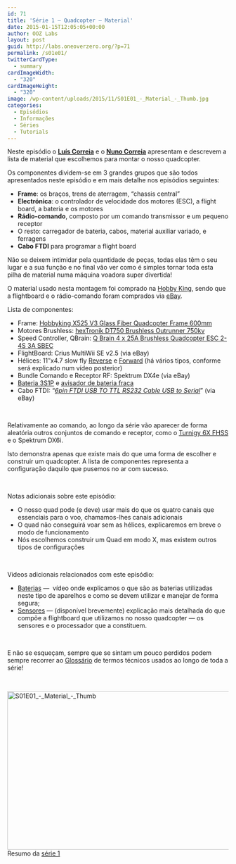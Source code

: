 ```yaml
---
id: 71
title: 'Série 1 — Quadcopter — Material'
date: 2015-01-15T12:05:05+00:00
author: OOZ Labs
layout: post
guid: http://labs.oneoverzero.org/?p=71
permalink: /s01e01/
twitterCardType:
  - summary
cardImageWidth:
  - "320"
cardImageHeight:
  - "320"
image: /wp-content/uploads/2015/11/S01E01_-_Material_-_Thumb.jpg
categories:
  - Episódios
  - Informações
  - Séries
  - Tutorials
---
```

Neste episódio o [**Luís Correia**](http://labs.oneoverzero.org/equipa/luis-correia/ "Luís Correia") e o [**Nuno Correia**](http://labs.oneoverzero.org/equipa/nuno-correia/ "Nuno Correia") apresentam e descrevem a lista de material que escolhemos para montar o nosso quadcopter.

<p style="text-align: center;">
</p>

Os componentes dividem-se em 3 grandes grupos que são todos apresentados neste episódio e em mais detalhe nos episódios seguintes:

  * **Frame**: os braços, trens de aterragem, &#8220;chassis central&#8221;
  * **Electrónica**: o controlador de velocidade dos motores (ESC), a flight board, a bateria e os motores
  * **Rádio-comando**, composto por um comando transmissor e um pequeno receptor
  * O resto: carregador de bateria, cabos, material auxiliar variado, e ferragens
  * **Cabo FTDI** para programar a flight board

Não se deixem intimidar pela quantidade de peças, todas elas têm o seu lugar e a sua função e no final vão ver como é simples tornar toda esta pilha de material numa máquina voadora super divertida!

O material usado nesta montagem foi comprado na <a title="Hobby King" href="http://hobbyking.com" target="_blank">Hobby King</a>, sendo que a flightboard e o rádio-comando foram comprados via <a title="eBay" href="http://eBay.co.uk" target="_blank">eBay</a>.

Lista de componentes:

  * Frame: <a title="Hobbyking X525 V3 Glass Fiber Quadcopter Frame 600mm" href="http://www.hobbyking.com/hobbyking/store/uh_viewitem.asp?idproduct=22800&aff=1325431" target="_blank">Hobbyking X525 V3 Glass Fiber Quadcopter Frame 600mm </a>
  * Motores Brushless: <a title="hexTronik DT750 Brushless Outrunner 750kv" href="http://www.hobbyking.com/hobbyking/store/uh_viewitem.asp?idproduct=6247&aff=1325431" target="_blank">hexTronik DT750 Brushless Outrunner 750kv </a>
  * Speed Controller, QBrain: <a title="Q Brain 4 x 25A Brushless Quadcopter ESC 2-4S 3A SBEC" href="http://www.hobbyking.com/hobbyking/store/uh_viewitem.asp?idproduct=42715&aff=1325431" target="_blank">Q Brain 4 x 25A Brushless Quadcopter ESC 2-4S 3A SBEC</a>
  * FlightBoard: Crius MultiWii SE v2.5 (via eBay)
  * Hélices: 11&#8243;x4.7 slow fly <a title="Slow Fly Electric Prop 11X4.7SF (4 pc)" href="http://www.hobbyking.com/hobbyking/store/uh_viewitem.asp?idproduct=34512&aff=1325431" target="_blank">Reverse</a> e <a title="Slow Fly Electric Prop 11x4.7SF RH Rotation (4 pc)" href="http://www.hobbyking.com/hobbyking/store/uh_viewitem.asp?idproduct=34513&aff=1325431" target="_blank">Forward</a> (há vários tipos, conforme será explicado num vídeo posterior)
  * Bundle Comando e Receptor RF: Spektrum DX4e (via eBay)
  * <a title="Turnigy 2200mAh 3S 25C Lipo Pack" href="http://www.hobbyking.com/hobbyking/store/uh_viewitem.asp?idproduct=35819&aff=1325431" target="_blank">Bateria 3S1P</a> e <a title="HobbyKing™Lipoly Low Voltage Alarm (2s~3s)" href="http://www.hobbyking.com/hobbyking/store/uh_viewitem.asp?idproduct=41734&aff=1325431" target="_blank">avisador de bateria fraca</a>
  * Cabo FTDI: &#8220;_<span style="text-decoration: underline;">6pin FTDI USB TO TTL RS232 Cable USB to Serial</span>_&#8221; (via eBay)

&nbsp;

Relativamente ao comando, ao longo da série vão aparecer de forma aleatória outros conjuntos de comando e receptor, como o <a title="Turnigy 6X FHSS" href="http://www.hobbyking.com/hobbyking/store/uh_viewitem.asp?idproduct=24969&aff=1325431" target="_blank">Turnigy 6X FHSS</a> e o Spektrum DX6i.

Isto demonstra apenas que existe mais do que uma forma de escolher e construir um quadcopter. A lista de componentes representa a configuração daquilo que pusemos no ar com sucesso.

&nbsp;

Notas adicionais sobre este episódio:

  * O nosso quad pode (e deve) usar mais do que os quatro canais que essenciais para o voo, chamamos-lhes canais adicionais
  * O quad não conseguirá voar sem as hélices, explicaremos em breve o modo de funcionamento
  * Nós escolhemos construir um Quad em modo X, mas existem outros tipos de configurações

&nbsp;

Videos adicionais relacionados com este episódio:

  * <a title="Série 1 – Quadcopter – Baterias" href="http://labs.oneoverzero.org/s01va01/" target="_blank">Baterias</a> —  vídeo onde explicamos o que são as baterias utilizadas neste tipo de aparelhos e como se devem utilizar e manejar de forma segura;
  * [Sensores](http://labs.oneoverzero.org/s01va02/ "Série 1 – Quadcopter – Sensores") — (disponível brevemente) explicação mais detalhada do que compõe a flightboard que utilizamos no nosso quadcopter — os sensores e o processador que a constituem.

&nbsp;

E não se esqueçam, sempre que se sintam um pouco perdidos podem sempre recorrer ao [Glossário](http://labs.oneoverzero.org/s01-glossary/ "Glossário") de termos técnicos usados ao longo de toda a série!

&nbsp;

[<img class="aligncenter size-large wp-image-201" src="http://labs.oneoverzero.org/wp-content/uploads/2015/11/S01E01_-_Material_-_Thumb-1024x576.jpg" alt="S01E01_-_Material_-_Thumb" width="640" height="360" srcset="http://labs.oneoverzero.org/wp-content/uploads/2015/11/S01E01_-_Material_-_Thumb-1024x576.jpg 1024w, http://labs.oneoverzero.org/wp-content/uploads/2015/11/S01E01_-_Material_-_Thumb-300x168.jpg 300w, http://labs.oneoverzero.org/wp-content/uploads/2015/11/S01E01_-_Material_-_Thumb-266x150.jpg 266w, http://labs.oneoverzero.org/wp-content/uploads/2015/11/S01E01_-_Material_-_Thumb.jpg 1280w" sizes="(max-width: 640px) 100vw, 640px" />](http://labs.oneoverzero.org/wp-content/uploads/2015/11/S01E01_-_Material_-_Thumb.jpg)Resumo da [série 1](http://labs.oneoverzero.org/series/serie-1/ "Resumo da série 1")